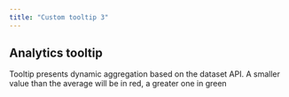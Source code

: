 ```yaml
---
title: "Custom tooltip 3"
---
```


## Analytics tooltip

Tooltip presents dynamic aggregation based on the dataset API. A smaller value than the average will be in red, a greater one in green

